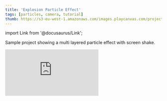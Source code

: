 ```yaml
---
title: 'Explosion Particle Effect'
tags: [particles, camera, tutorial]
thumb: https://s3-eu-west-1.amazonaws.com/images.playcanvas.com/projects/12/439297/80EDE5-image-75.jpg
---
```


import Link from '@docusaurus/Link';

Sample project showing a multi layered particle effect with screen shake.

<div className="iframe-container">
    <iframe loading="lazy" src="https://playcanv.as/p/0hjGM2Lh/" title="Explosion Particle Effect" webkitallowfullscreen="true" mozallowfullscreen="true" allow="autoplay" allowfullscreen="true" allowvr="" scrolling="no" frameborder="0" />
</div>

<Link to='https://playcanvas.com/editor/project/439297/'>Open Project ↗</Link>
